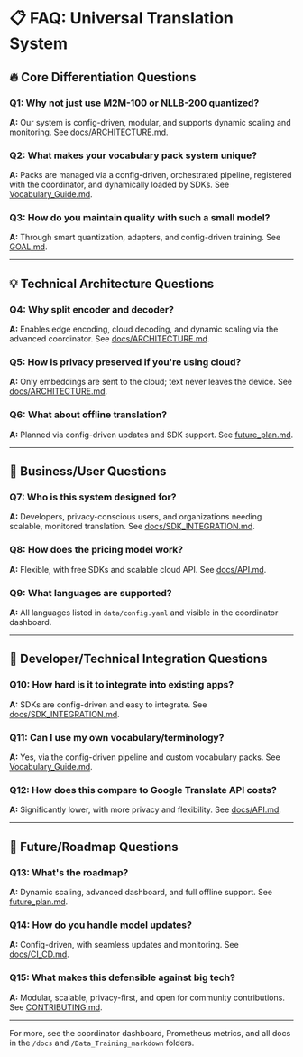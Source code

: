 # 📋 FAQ: Universal Translation System

## 🔥 **Core Differentiation Questions**

### **Q1: Why not just use M2M-100 or NLLB-200 quantized?**

**A:** Our system is config-driven, modular, and supports dynamic scaling and monitoring. See [docs/ARCHITECTURE.md](docs/ARCHITECTURE.md).

### **Q2: What makes your vocabulary pack system unique?**

**A:** Packs are managed via a config-driven, orchestrated pipeline, registered with the coordinator, and dynamically loaded by SDKs. See [Vocabulary_Guide.md](Vocabulary_Guide.md).

### **Q3: How do you maintain quality with such a small model?**

**A:** Through smart quantization, adapters, and config-driven training. See [GOAL.md](GOAL.md).

---

## 💡 **Technical Architecture Questions**

### **Q4: Why split encoder and decoder?**

**A:** Enables edge encoding, cloud decoding, and dynamic scaling via the advanced coordinator. See [docs/ARCHITECTURE.md](docs/ARCHITECTURE.md).

### **Q5: How is privacy preserved if you're using cloud?**

**A:** Only embeddings are sent to the cloud; text never leaves the device. See [docs/ARCHITECTURE.md](docs/ARCHITECTURE.md).

### **Q6: What about offline translation?**

**A:** Planned via config-driven updates and SDK support. See [future_plan.md](Data_Training_markdown/future_plan.md).

---

## 🚀 **Business/User Questions**

### **Q7: Who is this system designed for?**

**A:** Developers, privacy-conscious users, and organizations needing scalable, monitored translation. See [docs/SDK_INTEGRATION.md](docs/SDK_INTEGRATION.md).

### **Q8: How does the pricing model work?**

**A:** Flexible, with free SDKs and scalable cloud API. See [docs/API.md](docs/API.md).

### **Q9: What languages are supported?**

**A:** All languages listed in `data/config.yaml` and visible in the coordinator dashboard.

---

## 🔧 **Developer/Technical Integration Questions**

### **Q10: How hard is it to integrate into existing apps?**

**A:** SDKs are config-driven and easy to integrate. See [docs/SDK_INTEGRATION.md](docs/SDK_INTEGRATION.md).

### **Q11: Can I use my own vocabulary/terminology?**

**A:** Yes, via the config-driven pipeline and custom vocabulary packs. See [Vocabulary_Guide.md](Vocabulary_Guide.md).

### **Q12: How does this compare to Google Translate API costs?**

**A:** Significantly lower, with more privacy and flexibility. See [docs/API.md](docs/API.md).

---

## 🎯 **Future/Roadmap Questions**

### **Q13: What's the roadmap?**

**A:** Dynamic scaling, advanced dashboard, and full offline support. See [future_plan.md](Data_Training_markdown/future_plan.md).

### **Q14: How do you handle model updates?**

**A:** Config-driven, with seamless updates and monitoring. See [docs/CI_CD.md](docs/CI_CD.md).

### **Q15: What makes this defensible against big tech?**

**A:** Modular, scalable, privacy-first, and open for community contributions. See [CONTRIBUTING.md](CONTRIBUTING.md).

---

For more, see the coordinator dashboard, Prometheus metrics, and all docs in the `/docs` and `/Data_Training_markdown` folders.